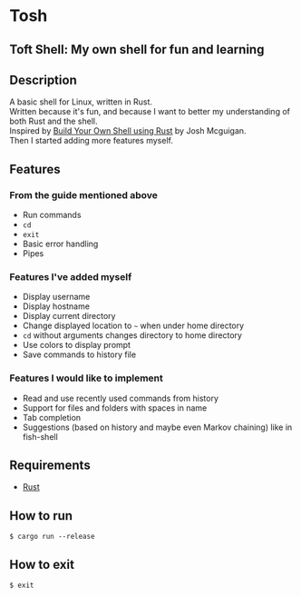 # Tosh
## Toft Shell: My own shell for fun and learning

## Description
A basic shell for Linux, written in Rust.  
Written because it's fun, and because I want to better my understanding of both Rust and the shell.  
Inspired by [Build Your Own Shell using Rust](https://www.joshmcguigan.com/blog/build-your-own-shell-rust/) by Josh Mcguigan.  
Then I started adding more features myself.

## Features
### From the guide mentioned above
* Run commands
* `cd`
* `exit`
* Basic error handling
* Pipes

### Features I've added myself
* Display username
* Display hostname
* Display current directory
* Change displayed location to `~` when under home directory
* `cd` without arguments changes directory to home directory
* Use colors to display prompt
* Save commands to history file

### Features I would like to implement
* Read and use recently used commands from history
* Support for files and folders with spaces in name
* Tab completion
* Suggestions (based on history and maybe even Markov chaining) like in fish-shell

## Requirements
* [Rust](https://www.rust-lang.org/learn/get-started)

## How to run
```
$ cargo run --release
```

## How to exit
```
$ exit
```
